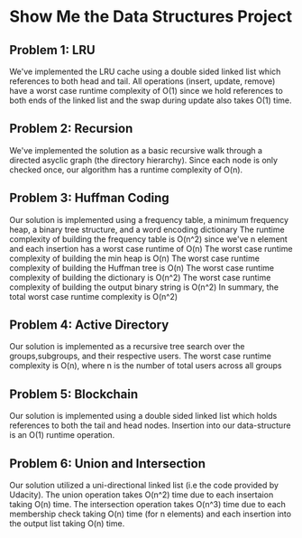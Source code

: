 # Show Me the Data Structures Project

##  Problem 1: LRU
We've implemented the LRU cache using a double sided linked list which references to both head and tail.
All operations (insert, update, remove) have a worst case runtime complexity of O(1) since we hold references to both ends of the linked list and the swap during update also takes O(1) time.

##  Problem 2: Recursion
We've implemented the solution as a basic recursive walk through a directed asyclic graph (the directory hierarchy).
Since each node is only checked once, our algorithm has a runtime complexity of O(n).

## Problem 3: Huffman Coding
Our solution is implemented using a frequency table, a minimum frequency heap, a binary tree structure, and a word encoding dictionary
The runtime complexity of building the frequency table is O(n^2) since we've n element and each insertion has a worst case runtime of O(n)
The worst case runtime complexity of building the min heap is O(n)
The worst case runtime complexity of building the Huffman tree is O(n)
The worst case runtime complexity of building the dictionary is O(n^2)
The worst case runtime complexity of building the output binary string is O(n^2)
In summary, the total worst case runtime complexity is O(n^2)

## Problem 4: Active Directory
Our solution is implemented as a recursive tree search over the groups,subgroups, and their respective users.
The worst case runtime complexity is O(n), where n is the number of total users across all groups

## Problem 5: Blockchain
Our solution is implemented using a double sided linked list which holds references to both the tail and head nodes.
Insertion into our data-structure is an O(1) runtime operation.

## Problem 6: Union and Intersection
Our solution utilized a uni-directional linked list (i.e the code provided by Udacity).
The union operation takes O(n^2) time due to each insertaion taking O(n) time.
The intersection operation takes O(n^3) time due to each membership check taking O(n) time (for n elements) and each insertion into the output list taking O(n) time.


